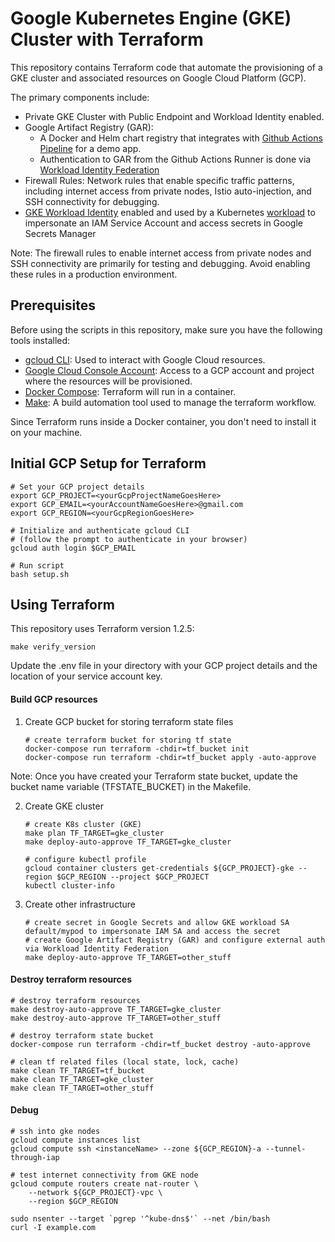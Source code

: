 # Google Kubernetes Engine (GKE) Cluster with Terraform

This repository contains Terraform code that automate the provisioning of a GKE cluster and associated resources on Google Cloud Platform (GCP).

The primary components include:
* Private GKE Cluster with Public Endpoint and Workload Identity enabled.
* Google Artifact Registry (GAR): 
    * A Docker and Helm chart registry that integrates with [Github Actions Pipeline](https://github.com/andreistefanciprian/go-demo-app) for a demo app.
    * Authentication to GAR from the Github Actions Runner is done via [Workload Identity Federation](https://cloud.google.com/iam/docs/workload-identity-federation)
* Firewall Rules: Network rules that enable specific traffic patterns, including internet access from private nodes, Istio auto-injection, and SSH connectivity for debugging.
* [GKE Workload Identity](https://cloud.google.com/kubernetes-engine/docs/concepts/workload-identity) enabled and used by a Kubernetes [workload](https://github.com/GoogleCloudPlatform/secrets-store-csi-driver-provider-gcp/tree/main/examples) to impersonate an IAM Service Account and access secrets in Google Secrets Manager

Note: The firewall rules to enable internet access from private nodes and SSH connectivity are primarily for testing and debugging. Avoid enabling these rules in a production environment.

## Prerequisites

Before using the scripts in this repository, make sure you have the following tools installed:

* [gcloud CLI](https://cloud.google.com/sdk/docs/install): Used to interact with Google Cloud resources.
* [Google Cloud Console Account](https://console.cloud.google.com/): Access to a GCP account and project where the resources will be provisioned.
* [Docker Compose](https://docs.docker.com/compose/install/other/): Terraform will run in a container.
* [Make](https://formulae.brew.sh/formula/make): A build automation tool used to manage the terraform workflow.

Since Terraform runs inside a Docker container, you don't need to install it on your machine.

## Initial GCP Setup for Terraform

    # Set your GCP project details
    export GCP_PROJECT=<yourGcpProjectNameGoesHere>
    export GCP_EMAIL=<yourAccountNameGoesHere>@gmail.com
    export GCP_REGION=<yourGcpRegionGoesHere>

    # Initialize and authenticate gcloud CLI
    # (follow the prompt to authenticate in your browser)
    gcloud auth login $GCP_EMAIL

    # Run script
    bash setup.sh

## Using Terraform

This repository uses Terraform version 1.2.5:

    make verify_version

Update the .env file in your directory with your GCP project details and the location of your service account key. 

#### Build GCP resources

1. Create GCP bucket for storing terraform state files
    ```
    # create terraform bucket for storing tf state
    docker-compose run terraform -chdir=tf_bucket init
    docker-compose run terraform -chdir=tf_bucket apply -auto-approve
    ```
Note: Once you have created your Terraform state bucket, update the bucket name variable (TFSTATE_BUCKET) in the Makefile.

2.  Create GKE cluster
    ```
    # create K8s cluster (GKE)
    make plan TF_TARGET=gke_cluster
    make deploy-auto-approve TF_TARGET=gke_cluster

    # configure kubectl profile
    gcloud container clusters get-credentials ${GCP_PROJECT}-gke --region $GCP_REGION --project $GCP_PROJECT
    kubectl cluster-info
    ```
    
3. Create other infrastructure
    ```
    # create secret in Google Secrets and allow GKE workload SA default/mypod to impersonate IAM SA and access the secret
    # create Google Artifact Registry (GAR) and configure external auth via Workload Identity Federation
    make deploy-auto-approve TF_TARGET=other_stuff
    ```

#### Destroy terraform resources

    # destroy terraform resources
    make destroy-auto-approve TF_TARGET=gke_cluster
    make destroy-auto-approve TF_TARGET=other_stuff

    # destroy terraform state bucket
    docker-compose run terraform -chdir=tf_bucket destroy -auto-approve

    # clean tf related files (local state, lock, cache)
    make clean TF_TARGET=tf_bucket
    make clean TF_TARGET=gke_cluster
    make clean TF_TARGET=other_stuff

#### Debug

    # ssh into gke nodes
    gcloud compute instances list
    gcloud compute ssh <instanceName> --zone ${GCP_REGION}-a --tunnel-through-iap

    # test internet connectivity from GKE node
    gcloud compute routers create nat-router \
        --network ${GCP_PROJECT}-vpc \
        --region $GCP_REGION

    sudo nsenter --target `pgrep '^kube-dns$'` --net /bin/bash
    curl -I example.com
